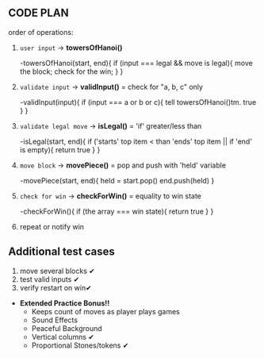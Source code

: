 ## CODE PLAN

order of operations:

1. `user input` -> **towersOfHanoi()**

   -towersOfHanoi(start, end){
   if (input === legal && move is legal){
   move the block;
   check for the win;
   }
   }

2. `validate input` -> **validInput()** = check for "a, b, c" only

   -validInput(input){
   if (input === a or b or c){
   tell towersOfHanoi()tm. true
   }
   }

3. `validate legal move` -> **isLegal()** = 'if' greater/less than

   -isLegal(start, end){
   if ('starts' top item < than 'ends' top item || if 'end' is empty){
   return true
   }
   }

4. `move block` -> **movePiece()** = pop and push with 'held' variable

   -movePiece(start, end){
   held = start.pop()
   end.push(held)
   }

5. `check for win` -> **checkForWin()** = equality to win state

   -checkForWin(){
   if (the array === win state){
   return true
   }
   }

6. repeat or notify win

## Additional test cases

1. move several blocks ✔
2. test valid inputs ✔
3. verify restart on win✔

<!-- ## Checklist -->

<!-- 1. 20pts - **Code Plan** - Include this in a `README.md` file in your folder with comments in your code -->
<!-- 1. 10pts - **Move Blocks** - User can move "blocks" from column to column -->
<!-- 1. 20pts - **Illegal Moves** - Prevents larger blocks from stacking on smaller blocks -->
<!-- 1. 20pts - **Notifies winner** - When all the blocks are stacked into column 2 or 1 the user is alerted they won! -->
<!-- 1. 20pts - **Minimum 3 Unit Tests** - Should be attached to your file the same way Tic, Tac, Toe, PigLatin or Rock Paper Scissors is done. -->

<!-- 1. 10pts - **Graphical User Interface** - Take this game out of the terminal by adding a User Interface that uses `towersOfHanoi()` function in `index.js`. -->

- **Extended Practice Bonus!!**
  - Keeps count of moves as player plays games
  - Sound Effects
  - Peaceful Background
  - Vertical columns ✔
  - Proportional Stones/tokens ✔
